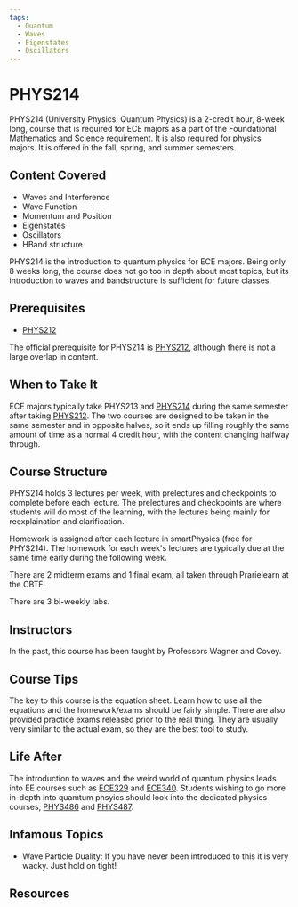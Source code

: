 ```yaml
---
tags:
  - Quantum
  - Waves
  - Eigenstates
  - Oscillators
---
```

# PHYS214

PHYS214 (University Physics: Quantum Physics) is a 2-credit hour, 8-week long, course that is required for ECE majors as a part of the Foundational Mathematics and Science requirement. It is also required for physics majors. It is offered in the fall, spring, and summer semesters.

## Content Covered

- Waves and Interference
- Wave Function
- Momentum and Position
- Eigenstates
- Oscillators
- HBand structure
  
PHYS214 is the introduction to quantum physics for ECE majors. Being only 8 weeks long, the course does not go too in depth about most topics, but its introduction to waves and bandstructure is sufficient for future classes.

## Prerequisites

- [PHYS212](PHYS212.md)

The official prerequisite for PHYS214 is [PHYS212](PHYS212.md), although there is not a large overlap in content.

## When to Take It

ECE majors typically take PHYS213 and [PHYS214](PHYS214.md) during the same semester after taking [PHYS212](PHYS212.md). The two courses are designed to be taken in the same semester and in opposite halves, so it ends up filling roughly the same amount of time as a normal 4 credit hour, with the content changing halfway through.

## Course Structure

PHYS214 holds 3 lectures per week, with prelectures and checkpoints to complete before each lecture. The prelectures and checkpoints are where students will do most of the learning, with the lectures being mainly for reexplaination and clarification. 

Homework is assigned after each lecture in smartPhysics (free for PHYS214). The homework for each week's lectures are typically due at the same time early during the following week.

There are 2 midterm exams and 1 final exam, all taken through Prarielearn at the CBTF. 

There are 3 bi-weekly labs.

## Instructors

In the past, this course has been taught by Professors Wagner and Covey.

## Course Tips

The key to this course is the equation sheet. Learn how to use all the equations and the homework/exams should be fairly simple. There are also provided practice exams released prior to the real thing. They are usually very similar to the actual exam, so they are the best tool to study.

## Life After

The introduction to waves and the weird world of quantum physics leads into EE courses such as [ECE329](../ECE%20Course%20Offerings/ECE329.md) and [ECE340](../ECE%20Course%20Offerings/ECE340.md). Students wishing to go more in-depth into quamtum phsyics should look into the dedicated physics courses, [PHYS486](PHYS486.md) and [PHYS487](PHYS487.md).

## Infamous Topics

- Wave Particle Duality: If you have never been introduced to this it is very wacky. Just hold on tight!

## Resources
